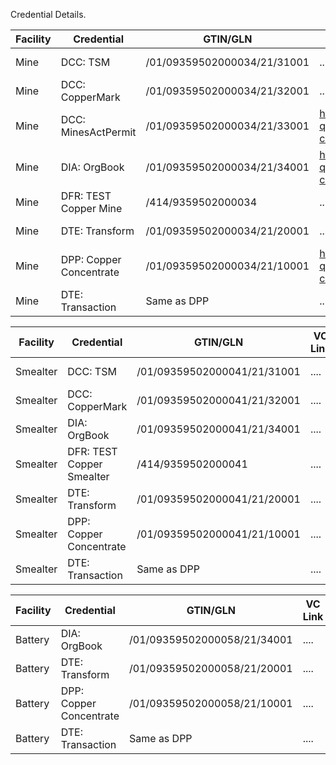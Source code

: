 Credential Details.

| Facility | Credential | GTIN/GLN | VC Link | File Path|
|----------|------------|----------|---------|-----|
| Mine | DCC: TSM | /01/09359502000034/21/31001| ....| https://idr.bcmine.pyx.io/gs1/01/09359502000034/21/31001?linkType=gs1:certificationInfo|
| Mine | DCC: CopperMark | /01/09359502000034/21/32001| ....|https://idr.bcmine.pyx.io/gs1/01/09359502000034/21/32001?linkType=gs1:certificationInfo|
| Mine | DCC: MinesActPermit | /01/09359502000034/21/33001| https://www.bcmine.pyx.io/verify/?q=%7B%22payload%22%3A%7B%22uri%22%3A%22https://vcs.bcmine.pyx.io:443/v1/verifiable-credentials/82089e2a-cb16-43c8-af4a-42e8e84c7580.json%22%7D%7D|https://idr.bcmine.pyx.io/gs1/01/09359502000034/21/33001?linkType=gs1:certificationInfo|
| Mine | DIA: OrgBook | /01/09359502000034/21/34001|https://www.bcmine.pyx.io/verify/?q=%7B%22payload%22%3A%7B%22uri%22%3A%22https://vcs.bcmine.pyx.io:443/v1/verifiable-credentials/c261ac10-b0a5-44fc-85bd-2b69de50f774.json%22%7D%7D|https://idr.bcmine.pyx.io/gs1/01/09359502000034/21/34001?linkType=gs1:registryEntry|
| Mine | DFR: TEST Copper Mine | /414/9359502000034| ....|https://idr.bcmine.pyx.io/gs1/414/9359502000034?linkType=gs1:locationInfo|
| Mine | DTE: Transform | /01/09359502000034/21/20001| ....|https://idr.bcmine.pyx.io/gs1/01/09359502000034/21/20001?linkType=gs1:traceability|
| Mine | DPP: Copper Concentrate | /01/09359502000034/21/10001| https://www.bcmine.pyx.io/verify/?q=%7B%22payload%22%3A%7B%22uri%22%3A%22https://vcs.bcmine.pyx.io:443/v1/verifiable-credentials/9aa6f4a0-bfa2-4c69-a85e-407619675f64.json%22%7D%7D|https://idr.bcmine.pyx.io/gs1/01/09359502000034/21/10001?linkType=gs1:sustainabilityInfo|
| Mine | DTE: Transaction | Same as DPP| ....|https://idr.bcmine.pyx.io/gs1/01/09359502000034/21/10001?linkType=gs1:traceability|

| Facility | Credential | GTIN/GLN | VC Link | File Path|
|----------|------------|----------|---------|-----|
| Smealter | DCC: TSM | /01/09359502000041/21/31001| ....| https://idr.bcmine.pyx.io/gs1/01/09359502000041/21/31001?linkType=gs1:certificationInfo|
| Smealter | DCC: CopperMark | /01/09359502000041/21/32001| ....|https://idr.bcmine.pyx.io/gs1/01/09359502000041/21/32001?linkType=gs1:certificationInfo|
| Smealter| DIA: OrgBook | /01/09359502000041/21/34001| ....|https://idr.bcmine.pyx.io/gs1/01/09359502000041/21/34001?linkType=gs1:registryEntry|
| Smealter | DFR: TEST Copper Smealter | /414/9359502000041| ....|https://idr.bcmine.pyx.io/gs1/414/9359502000041?linkType=gs1:locationInfo|
| Smealter | DTE: Transform | /01/09359502000041/21/20001| ....|https://idr.bcmine.pyx.io/gs1/01/09359502000041/21/20001?linkType=gs1:traceability|
| Smealter| DPP: Copper Concentrate | /01/09359502000041/21/10001| ....|https://idr.bcmine.pyx.io/gs1/gtin/09359502000041/21/10001?linkType=gs1:sustainabilityInfo|
| Smealter| DTE: Transaction | Same as DPP| ....|https://idr.bcmine.pyx.io/gs1/gtin/09359502000041/21/10001?linkType=gs1:traceability|

| Facility | Credential | GTIN/GLN | VC Link | File Path|
|----------|------------|----------|---------|-----|
| Battery| DIA: OrgBook | /01/09359502000058/21/34001| ....|https://idr.bcmine.pyx.io/gs1/01/09359502000058/21/34001?linkType=gs1:registryEntry|
| Battery | DTE: Transform | /01/09359502000058/21/20001| ....| https://idr.bcmine.pyx.io/gs1/01/09359502000058/21/20001?linkType=gs1:traceability |
| Battery| DPP: Copper Concentrate | /01/09359502000058/21/10001 |.... | https://idr.bcmine.pyx.io/gs1/01/09359502000058/21/10001?linkType=gs1:sustainabilityInfo |
| Battery| DTE: Transaction | Same as DPP| ....|https://idr.bcmine.pyx.io/gs1/gtin/09359502000058/21/10001?linkType=gs1:traceability|
